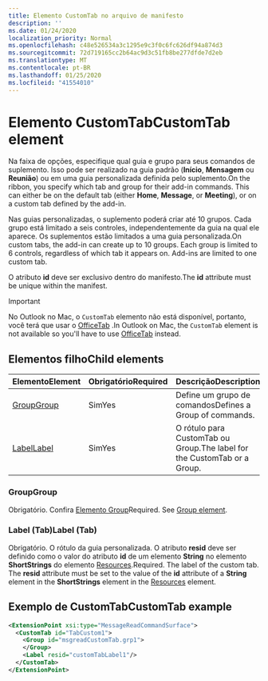 ```yaml
---
title: Elemento CustomTab no arquivo de manifesto
description: ''
ms.date: 01/24/2020
localization_priority: Normal
ms.openlocfilehash: c48e526534a3c1295e9c3f0c6fc626df94a874d3
ms.sourcegitcommit: 72d719165cc2b64ac9d3c51fb8be277dfde7d2eb
ms.translationtype: MT
ms.contentlocale: pt-BR
ms.lasthandoff: 01/25/2020
ms.locfileid: "41554010"
---
```

# <a name="customtab-element"></a><span data-ttu-id="604ad-102">Elemento CustomTab</span><span class="sxs-lookup"><span data-stu-id="604ad-102">CustomTab element</span></span>

<span data-ttu-id="604ad-p101">Na faixa de opções, especifique qual guia e grupo para seus comandos de suplemento. Isso pode ser realizado na guia padrão (**Início**, **Mensagem** ou **Reunião**) ou em uma guia personalizada definida pelo suplemento.</span><span class="sxs-lookup"><span data-stu-id="604ad-p101">On the ribbon, you specify which tab and group for their add-in commands. This can either be on the default tab (either  **Home**,  **Message**, or  **Meeting**), or on a custom tab defined by the add-in.</span></span>

<span data-ttu-id="604ad-p102">Nas guias personalizadas, o suplemento poderá criar até 10 grupos. Cada grupo está limitado a seis controles, independentemente da guia na qual ele aparece. Os suplementos estão limitados a uma guia personalizada.</span><span class="sxs-lookup"><span data-stu-id="604ad-p102">On custom tabs, the add-in can create up to 10 groups. Each group is limited to 6 controls, regardless of which tab it appears on. Add-ins are limited to one custom tab.</span></span>

<span data-ttu-id="604ad-108">O atributo **id** deve ser exclusivo dentro do manifesto.</span><span class="sxs-lookup"><span data-stu-id="604ad-108">The  **id** attribute must be unique within the manifest.</span></span>

> [!IMPORTANT]
> <span data-ttu-id="604ad-109">No Outlook no Mac, o `CustomTab` elemento não está disponível, portanto, você terá que usar o [OfficeTab](officetab.md) .</span><span class="sxs-lookup"><span data-stu-id="604ad-109">In Outlook on Mac, the `CustomTab` element is not available so you'll have to use [OfficeTab](officetab.md) instead.</span></span>

## <a name="child-elements"></a><span data-ttu-id="604ad-110">Elementos filho</span><span class="sxs-lookup"><span data-stu-id="604ad-110">Child elements</span></span>

|  <span data-ttu-id="604ad-111">Elemento</span><span class="sxs-lookup"><span data-stu-id="604ad-111">Element</span></span> |  <span data-ttu-id="604ad-112">Obrigatório</span><span class="sxs-lookup"><span data-stu-id="604ad-112">Required</span></span>  |  <span data-ttu-id="604ad-113">Descrição</span><span class="sxs-lookup"><span data-stu-id="604ad-113">Description</span></span>  |
|:-----|:-----|:-----|
|  [<span data-ttu-id="604ad-114">Group</span><span class="sxs-lookup"><span data-stu-id="604ad-114">Group</span></span>](group.md)      | <span data-ttu-id="604ad-115">Sim</span><span class="sxs-lookup"><span data-stu-id="604ad-115">Yes</span></span> |  <span data-ttu-id="604ad-116">Define um grupo de comandos</span><span class="sxs-lookup"><span data-stu-id="604ad-116">Defines a Group of commands.</span></span>  |
|  [<span data-ttu-id="604ad-117">Label</span><span class="sxs-lookup"><span data-stu-id="604ad-117">Label</span></span>](#label-tab)      | <span data-ttu-id="604ad-118">Sim</span><span class="sxs-lookup"><span data-stu-id="604ad-118">Yes</span></span> |  <span data-ttu-id="604ad-119">O rótulo para CustomTab ou Group.</span><span class="sxs-lookup"><span data-stu-id="604ad-119">The label for the CustomTab or a Group.</span></span>  |

### <a name="group"></a><span data-ttu-id="604ad-120">Group</span><span class="sxs-lookup"><span data-stu-id="604ad-120">Group</span></span>

<span data-ttu-id="604ad-p103">Obrigatório. Confira [Elemento Group](group.md)</span><span class="sxs-lookup"><span data-stu-id="604ad-p103">Required. See [Group element](group.md).</span></span>

### <a name="label-tab"></a><span data-ttu-id="604ad-123">Label (Tab)</span><span class="sxs-lookup"><span data-stu-id="604ad-123">Label (Tab)</span></span>

<span data-ttu-id="604ad-p104">Obrigatório. O rótulo da guia personalizada. O atributo **resid** deve ser definido como o valor do atributo **id** de um elemento **String** no elemento **ShortStrings** do elemento [Resources](resources.md).</span><span class="sxs-lookup"><span data-stu-id="604ad-p104">Required. The label of the custom tab. The  **resid** attribute must be set to the value of the **id** attribute of a **String** element in the **ShortStrings** element in the [Resources](resources.md) element.</span></span>


## <a name="customtab-example"></a><span data-ttu-id="604ad-126">Exemplo de CustomTab</span><span class="sxs-lookup"><span data-stu-id="604ad-126">CustomTab example</span></span>

```xml
<ExtensionPoint xsi:type="MessageReadCommandSurface">
  <CustomTab id="TabCustom1">
    <Group id="msgreadCustomTab.grp1">
    </Group>
    <Label resid="customTabLabel1"/>
  </CustomTab>
</ExtensionPoint>
```
